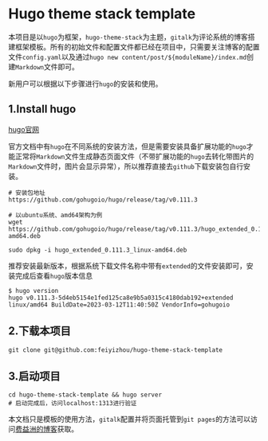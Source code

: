 # Hugo theme stack template

本项目是以`hugo`为框架，`hugo-theme-stack`为主题，`gitalk`为评论系统的博客搭建框架模板。所有的初始文件和配置文件都已经在项目中，只需要关注博客的配置文件`config.yaml`以及通过`hugo new content/post/${moduleName}/index.md`创建`Markdown`文件即可。

新用户可以根据以下步骤进行`hugo`的安装和使用。

## 1.Install hugo

[hugo官网](https://gohugo.io)

官方文档中有`hugo`在不同系统的安装方法，但是需要安装具备扩展功能的`hugo`才能正常将`Markdown`文件生成静态页面文件（不带扩展功能的`hugo`去转化带图片的`Markdown`文件时，图片会显示异常），所以推荐直接去`github`下载安装包自行安装。

```shell
# 安装包地址
https://github.com/gohugoio/hugo/release/tag/v0.111.3

# 以ubuntu系统、amd64架构为例
wget https://github.com/gohugoio/hugo/release/tag/v0.111.3/hugo_extended_0.111.3_linux-amd64.deb

sudo dpkg -i hugo_extended_0.111.3_linux-amd64.deb
```

推荐安装最新版本，根据系统下载文件名称中带有`extended`的文件安装即可，安装完成后查看`hugo`版本信息

```shell
$ hugo version
hugo v0.111.3-5d4eb5154e1fed125ca8e9b5a0315c4180dab192+extended linux/amd64 BuildDate=2023-03-12T11:40:50Z VendorInfo=gohugoio
```

## 2.下载本项目

```shell
git clone git@github.com:feiyizhou/hugo-theme-stack-template
```

## 3.启动项目

```shell
cd hugo-theme-stack-template && hugo server
# 启动完成后，访问localhost:1313进行验证
```

本文档只是模板的使用方法，`gitalk`配置并将页面托管到`git pages`的方法可以访问[费益洲的博客](https://feiyizhoi.github.io)获取。